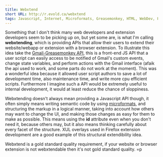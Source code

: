 ```yaml
---
title: Webxtend
short URL: http://r.evold.ca/webxtend
tags: Javascript, Internet, Microformats, Greasemonkey, HTML, WebDev, Firefox
---
```

Something that I don't think many web developers and extension developers seem to be picking up on, but yet some are, is what I'm calling <b>webxtending</b>, which is providing APIs that allow their users to extend their website/webapp or extension with a browser extension. To illustrate this idea take the <a title="Gmail-Greasemonkey API" rel="external" rev="vote-for" target="_blank" href="http://code.google.com/p/gmail-greasemonkey/">Gmail-Greasemonkey API</a>, this is a front-end JS API that a user script can easily access to be notified of Gmail's custom events, change state variables, and perform actions with the Gmail interface (afaik the api used to work, and some parts do not work at the moment). This was a wonderful idea because it allowed user script authors to save a lot of development time, also maintenance time, and write more cpu efficient scripts. Furthermore I imagine such a API would be extremely useful to internal development, it would at least reduce the chance of sloppiness.</p>

<p>Webxtending doesn't always mean providing a Javascript API though, it often simply means writing semantic code by using <a title="Microformats" rel="external" rev="vote-for" target="_blank" href="http://microformats.org/">microformats</a>, and structuring the markup in a logical manner, taking into account how others may want to change the UI, and making those changes as easy for them to make as possible. This means using the <strong>id</strong> attribute even when you don't need it, because others may, but it also means thinking carefully about every facet of the structure. XUL overlays used in Firefox extension development are a good example of this structural extendibility idea.</p>

<p>Webxtend is a gold standard quality requirement, if your website or browser extension is not webxtendable then it's not gold standard quality. =p</p>
